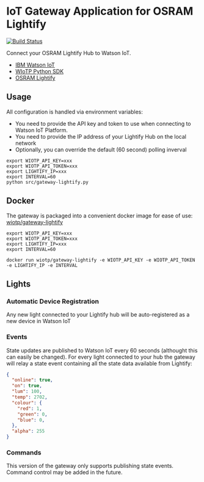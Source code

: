 # IoT Gateway Application for OSRAM Lightify

[![Build Status](https://travis-ci.org/ibm-watson-iot/gateway-lightify.svg?branch=master)](https://travis-ci.org/ibm-watson-iot/gateway-lightify)


Connect your OSRAM Lightify Hub to Watson IoT.

- [IBM Watson IoT](https://internetofthings.ibmcloud.com)
- [WIoTP Python SDK](https://github.com/ibm-watson-iot/iot-python)
- [OSRAM Lightify](https://www.osram.com/lightify)


## Usage

All configuration is handled via environment variables:
- You need to provide the API key and token to use when connecting to Watson IoT Platform.
- You need to provide the IP address of your Lightify Hub on the local network
- Optionally, you can override the default (60 second) polling inverval

```
export WIOTP_API_KEY=xxx
export WIOTP_API_TOKEN=xxx
export LIGHTIFY_IP=xxx
export INTERVAL=60
python src/gateway-lightify.py
```

## Docker

The gateway is packaged into a convenient docker image for ease of use: [wiotp/gateway-lightify](https://hub.docker.com/r/wiotp/gateway-lightify/)

```
export WIOTP_API_KEY=xxx
export WIOTP_API_TOKEN=xxx
export LIGHTIFY_IP=xxx
export INTERVAL=60

docker run wiotp/gateway-lightify -e WIOTP_API_KEY -e WIOTP_API_TOKEN -e LIGHTIFY_IP -e INTERVAL
```


## Lights

### Automatic Device Registration

Any new light connected to your Lightify hub will be auto-registered as a new device in Watson IoT

### Events

State updates are published to Watson IoT every 60 seconds (althought this can easily be changed).  For every light connected to your hub the 
gateway will relay a state event containing all the state data available from Lightify:

 
```json
{
  "online": true,
  "on": true,
  "lum": 100,
  "temp": 2702,
  "colour": {
    "red": 1,
    "green": 0,
    "blue": 0,
  },
  "alpha": 255
}
```

### Commands

This version of the gateway only supports publishing state events.  Command control may be added in the future.
